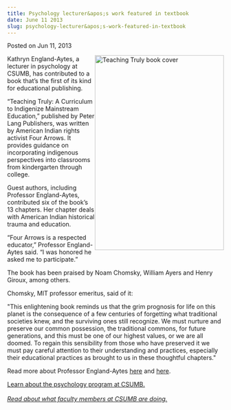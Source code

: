 ```yaml
---
title: Psychology lecturer&apos;s work featured in textbook
date: June 11 2013
slug: psychology-lecturer&apos;s-work-featured-in-textbook
---
```


 



<span class="date">Posted on Jun 11, 2013    </span>
<p><img alt="Teaching Truly book cover" src="https://news.csumb.edu/sites/default/files/65/attachments/news/images/teaching_truly.jpg" style="float:right; width:300px; height:454px">Kathryn
England-Aytes, a lecturer in psychology at CSUMB, has contributed
to a book that&#x2019;s the first of its kind for educational
publishing.</img></p>
<p>&#x201C;Teaching Truly: A Curriculum to Indigenize Mainstream
Education,&#x201D; published by Peter Lang Publishers, was written by
American Indian rights activist Four Arrows. It provides guidance
on incorporating indigenous perspectives into classrooms from
kindergarten through college.</p>
<p>Guest authors, including Professor England-Aytes, contributed
six of the book&#x2019;s 13 chapters. Her chapter deals with American
Indian historical trauma and education.</p>
<p>&#x201C;Four Arrows is a respected educator,&#x201D; Professor England-Aytes
said. &#x201C;I was honored he asked me to participate.&#x201D;</p>
<p>The book has been praised by Noam Chomsky, William Ayers and
Henry Giroux, among others.</p>
<p>Chomsky, MIT professor emeritus, said of it:</p>
<p>&quot;This enlightening book reminds us that the grim prognosis for
life on this planet is the consequence of a few centuries of
forgetting what traditional societies knew, and the surviving ones
still recognize. We must nurture and preserve our common
possession, the traditional commons, for future generations, and
this must be one of our highest values, or we are all doomed. To
regain this sensibility from those who have preserved it we must
pay careful attention to their understanding and practices,
especially their educational practices as brought to us in these
thoughtful chapters.&quot;</p>
<p>Read more about Professor England-Aytes&#xA0;<a href="../../../../kathryn-england-aytes.html" rel="nofollow">here</a>
and <a href="https://sbgs.csumb.edu/faculty/kathryn-england-aytes" rel="nofollow">here</a>.</p>
<p><a href="https://sbgs.csumb.edu/psychology-major" rel="nofollow">Learn about the psychology program at CSUMB.</a><br>
<br>
<em><a href="../../../2012/nov/25/faculty-highlights.html" rel="nofollow">Read about what faculty members at CSUMB are
doing.</a></em><br>
<br>
&#xA0;</br></br></br></br></p>





```
